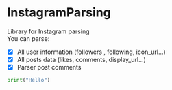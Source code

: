 # InstagramParsing
Library for Instagram parsing <br/>
You can parse:
- [x] All user information (followers , following, icon_url...)
- [x] All posts data (likes, comments, display_url...)
- [X] Parser post comments

```python
print("Hello")
```
